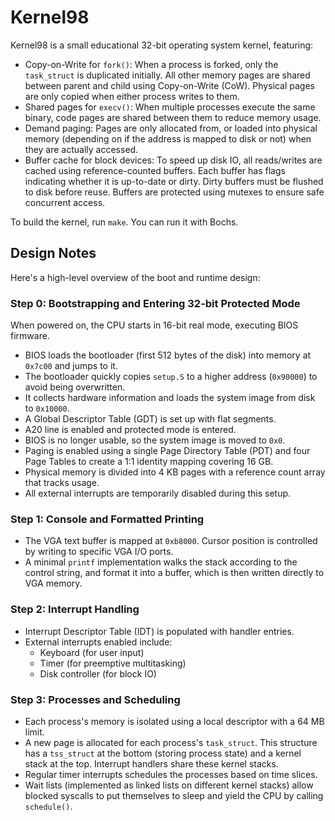 # Kernel98

Kernel98 is a small educational 32-bit operating system kernel, featuring:

* Copy-on-Write for `fork()`: When a process is forked, only the `task_struct` is duplicated initially. All other memory pages are shared between parent and child using Copy-on-Write (CoW). Physical pages are only copied when either process writes to them.
* Shared pages for `execv()`: When multiple processes execute the same binary, code pages are shared between them to reduce memory usage.
* Demand paging: Pages are only allocated from, or loaded into physical memory (depending on if the address is mapped to disk or not) when they are actually accessed. 
* Buffer cache for block devices: To speed up disk IO, all reads/writes are cached using reference-counted buffers. Each buffer has flags indicating whether it is up-to-date or dirty. Dirty buffers must be flushed to disk before reuse. Buffers are protected using mutexes to ensure safe concurrent access.

To build the kernel, run `make`. You can run it with Bochs.

## Design Notes

Here's a high-level overview of the boot and runtime design:

### Step 0: Bootstrapping and Entering 32-bit Protected Mode

When powered on, the CPU starts in 16-bit real mode, executing BIOS firmware.

* BIOS loads the bootloader (first 512 bytes of the disk) into memory at `0x7c00` and jumps to it.
* The bootloader quickly copies `setup.S` to a higher address (`0x90000`) to avoid being overwritten.
* It collects hardware information and loads the system image from disk to `0x10000`.
* A Global Descriptor Table (GDT) is set up with flat segments.
* A20 line is enabled and protected mode is entered.
* BIOS is no longer usable, so the system image is moved to `0x0`.
* Paging is enabled using a single Page Directory Table (PDT) and four Page Tables to create a 1:1 identity mapping covering 16 GB.
* Physical memory is divided into 4 KB pages with a reference count array that tracks usage.
* All external interrupts are temporarily disabled during this setup.

### Step 1: Console and Formatted Printing

* The VGA text buffer is mapped at `0xb8000`. Cursor position is controlled by writing to specific VGA I/O ports.
* A minimal `printf` implementation walks the stack according to the control string, and format it into a buffer, which is then written directly to VGA memory.

### Step 2: Interrupt Handling

* Interrupt Descriptor Table (IDT) is populated with handler entries.
* External interrupts enabled include:
  * Keyboard (for user input)
  * Timer (for preemptive multitasking)
  * Disk controller (for block IO)

### Step 3: Processes and Scheduling

* Each process's memory is isolated using a local descriptor with a 64 MB limit.
* A new page is allocated for each process's `task_struct`. This structure has a `tss_struct` at the bottom (storing process state) and a kernel stack at the top. Interrupt handlers share these kernel stacks.
* Regular timer interrupts schedules the processes based on time slices.
* Wait lists (implemented as linked lists on different kernel stacks) allow blocked syscalls to put themselves to sleep and yield the CPU by calling `schedule()`.


